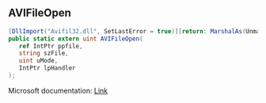 ## AVIFileOpen

```csharp
[DllImport("Avifil32.dll", SetLastError = true)][return: MarshalAs(UnmanagedType.U4)]
public static extern uint AVIFileOpen(
   ref IntPtr ppfile,
   string szFile,
   uint uMode,
   IntPtr lpHandler
);
```

Microsoft documentation: [Link](https://docs.microsoft.com/en-us/windows/win32/api/vfw/nf-vfw-avifileopena)
